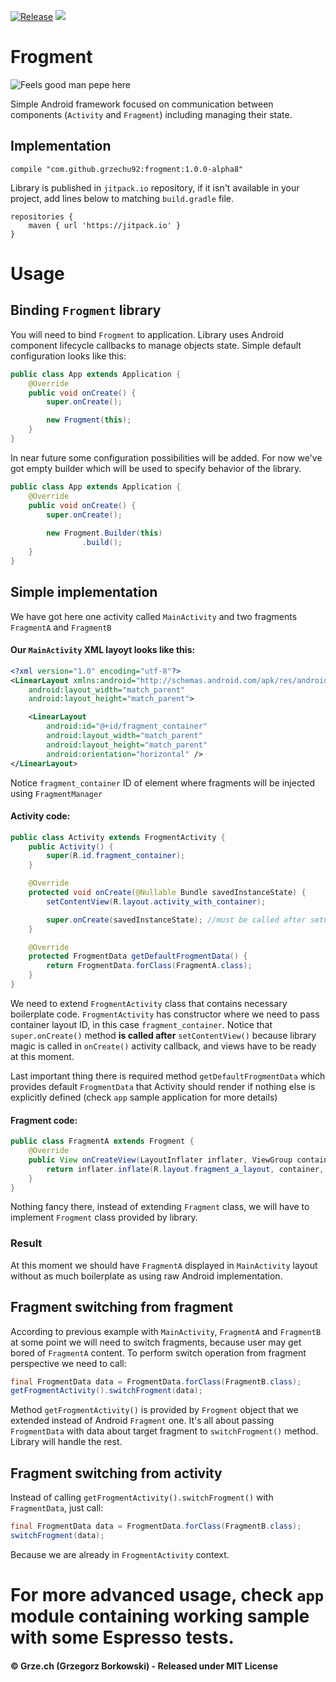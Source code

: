 [![Release](https://jitpack.io/v/grzechu92/frogment.svg)](https://jitpack.io/#grzechu92/frogment)
[![](https://jitpack.io/v/grzechu92/frogment/month.svg)](https://jitpack.io/#grzechu92/frogment)

# Frogment

![Feels good man pepe here](http://i0.kym-cdn.com/entries/icons/original/000/000/142/feelsgoodman.png)

Simple Android framework focused on communication between components (`Activity` and `Fragment`) including managing their state.

## Implementation

```
compile "com.github.grzechu92:frogment:1.0.0-alpha8"
```

Library is published in `jitpack.io` repository, if it isn't available in your project, add lines below to matching `build.gradle` file.

```
repositories {
    maven { url 'https://jitpack.io' }
}
```

# Usage

## Binding `Frogment` library

You will need to bind `Frogment` to application. Library uses Android component lifecycle callbacks to manage objects state. Simple default configuration looks like this:

```java
public class App extends Application {
    @Override
    public void onCreate() {
        super.onCreate();

        new Frogment(this);
    }
}
```

In near future some configuration possibilities will be added. For now we've got empty builder which will be used to specify behavior of the library.

```java
public class App extends Application {
    @Override
    public void onCreate() {
        super.onCreate();
        
        new Frogment.Builder(this)
                .build();
    }
}
```

## Simple implementation

We have got here one activity called `MainActivity` and two fragments `FragmentA` and `FragmentB`

#### Our `MainActivity` XML layoyt looks like this:

```xml
<?xml version="1.0" encoding="utf-8"?>
<LinearLayout xmlns:android="http://schemas.android.com/apk/res/android"
    android:layout_width="match_parent"
    android:layout_height="match_parent">

    <LinearLayout
        android:id="@+id/fragment_container"
        android:layout_width="match_parent"
        android:layout_height="match_parent"
        android:orientation="horizontal" />
</LinearLayout>
```

Notice `fragment_container` ID of element where fragments will be injected using `FragmentManager`

#### Activity code:

```java
public class Activity extends FrogmentActivity {
    public Activity() {
        super(R.id.fragment_container);
    }

    @Override
    protected void onCreate(@Nullable Bundle savedInstanceState) {
        setContentView(R.layout.activity_with_container);

        super.onCreate(savedInstanceState); //must be called after setContentView()
    }

    @Override
    protected FrogmentData getDefaultFrogmentData() {
        return FrogmentData.forClass(FragmentA.class);
    }
}
```

We need to extend `FrogmentActivity` class that contains necessary boilerplate code. `FrogmentActivity` has constructor where we need to pass container layout ID, in this case `fragment_container`. Notice that `super.onCreate()` method **is called after** `setContentView()` because library magic is called in `onCreate()` activity callback, and views have to be ready at this moment.

Last important thing there is required method `getDefaultFrogmentData` which provides default `FrogmentData` that Activity should render if nothing else is explicitly defined (check `app` sample application for more details)

#### Fragment code:

```java
public class FragmentA extends Frogment {
    @Override
    public View onCreateView(LayoutInflater inflater, ViewGroup container, Bundle savedInstanceState) {
        return inflater.inflate(R.layout.fragment_a_layout, container, false);
    }
}
```

Nothing fancy there, instead of extending `Fragment` class, we will have to implement `Frogment` class provided by library.

### Result

At this moment we should have `FragmentA` displayed in `MainActivity` layout without as much boilerplate as using raw Android implementation.

## Fragment switching from fragment

According to previous example with `MainActivity`, `FragmentA` and `FragmentB` at some point we will need to switch fragments, because user may get bored of `FragmentA` content. To perform switch operation from fragment perspective we need to call:

```java
final FrogmentData data = FrogmentData.forClass(FragmentB.class);
getFrogmentActivity().switchFrogment(data);
```

Method `getFrogmentActivity()` is provided by `Frogment` object that we extended instead of Android `Fragment` one. It's all about passing `FrogmentData` with data about target fragment to `switchFrogment()` method. Library will handle the rest.

## Fragment switching from activity

Instead of calling `getFrogmentActivity().switchFrogment()` with `FragmentData`, just call:

```java
final FrogmentData data = FrogmentData.forClass(FragmentB.class);
switchFrogment(data);
```

Because we are already in `FrogmentActivity` context.

# For more advanced usage, check `app` module containing working sample with some Espresso tests.

#### &copy; Grze.ch (Grzegorz Borkowski) - Released under MIT License